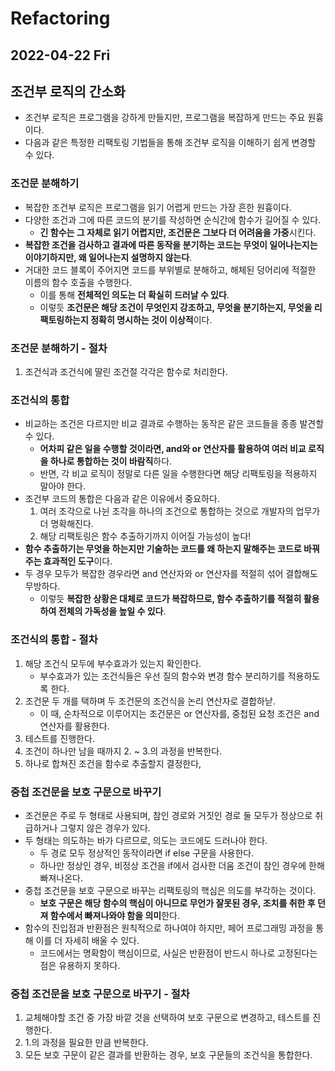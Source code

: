 # Refactoring
## 2022-04-22 Fri

## 조건부 로직의 간소화
* 조건부 로직은 프로그램을 강하게 만들지만, 프로그램을 복잡하게 만드는 주요 원흉이다.
* 다음과 같은 특정한 리팩토링 기법들을 통해 조건부 로직을 이해하기 쉽게 변경할 수 있다.

### 조건문 분해하기
* 복잡한 조건부 로직은 프로그램을 읽기 어렵게 만드는 가장 흔한 원흉이다.
* 다양한 조건과 그에 따른 코드의 분기를 작성하면 순식간에 함수가 길어질 수 있다.
  * **긴 함수는 그 자체로 읽기 어렵지만, 조건문은 그보다 더 어려움을 가중**시킨다.
* **복잡한 조건을 검사하고 결과에 따른 동작을 분기하는 코드는 무엇이 일어나는지는 이야기하지만, 왜 일어나는지 설명하지 않는다**.
* 거대한 코드 블록이 주어지면 코드를 부위별로 분해하고, 해체된 덩어리에 적절한 이름의 함수 호출을 수행한다.
  * 이를 통해 **전체적인 의도는 더 확실히 드러날 수 있다**.
  * 이렇듯 **조건문은 해당 조건이 무엇인지 강조하고, 무엇을 분기하는지, 무엇을 리팩토링하는지 정확히 명시하는 것이 이상적**이다.

### 조건문 분해하기 - 절차
1. 조건식과 조건식에 딸린 조건절 각각은 함수로 처리한다.

### 조건식의 통합
* 비교하는 조건은 다르지만 비교 결과로 수행하는 동작은 같은 코드들을 종종 발견할 수 있다.
  * **어차피 같은 일을 수행할 것이라면, and와 or 연산자를 활용하여 여러 비교 로직을 하나로 통합하는 것이 바람직**하다.
  * 반면, 각 비교 로직이 정말로 다른 일을 수행한다면 해당 리팩토링을 적용하지 말아야 한다.
* 조건부 코드의 통합은 다음과 같은 이유에서 중요하다.
  1. 여러 조각으로 나뉜 조각을 하나의 조건으로 통합하는 것으로 개발자의 업무가 더 명확해진다.
  2. 해당 리팩토링은 함수 추출하기까지 이어질 가능성이 높다!
* **함수 추출하기는 무엇을 하는지만 기술하는 코드를 왜 하는지 말해주는 코드로 바꿔주는 효과적인 도구**이다.
* 두 경우 모두가 복잡한 경우라면 and 연산자와 or 연산자를 적절히 섞어 결합해도 무방하다.
  * 이렇듯 **복잡한 상황은 대체로 코드가 복잡하므로, 함수 추출하기를 적절히 활용하여 전체의 가독성을 높일 수 있다**.

### 조건식의 통합 - 절차
1. 해당 조건식 모두에 부수효과가 있는지 확인한다.
   * 부수효과가 있는 조건식들은 우선 질의 함수와 변경 함수 분리하기를 적용하도록 한다.
2. 조건문 두 개를 택하며 두 조건문의 조건식을 논리 연산자로 결합하낟.
   * 이 때, 순차적으로 이루어지는 조건문은 or 연산자를, 중첩된 요청 조건은 and 연산자를 활용한다.
3. 테스트를 진행한다.
4. 조건이 하나만 남을 때까지 2. ~ 3.의 과정을 반복한다.
5. 하나로 합쳐진 조건을 함수로 추출할지 결정한다,

### 중첩 조건문을 보호 구문으로 바꾸기
* 조건문은 주로 두 형태로 사용되며, 참인 경로와 거짓인 경로 둘 모두가 정상으로 취급하거나 그렇지 않은 경우가 있다.
* 두 형태는 의도하는 바가 다르므로, 의도는 코드에도 드러나야 한다.
  * 두 경로 모두 정상적인 동작이라면 if else 구문을 사용한다.
  * 하나만 정상인 경우, 비정상 조건을 if에서 검사한 더움 조건이 참인 경우에 한해 빠져나온다.
* 중첩 조건문을 보호 구문으로 바꾸는 리팩토링의 핵심은 의도를 부각하는 것이다.
  * **보호 구문은 해당 함수의 핵심이 아니므로 무언가 잘못된 경우, 조치를 취한 후 던져 함수에서 빠져나와야 함을 의미**한다.
* 함수의 진입점과 반환점은 원칙적으로 하나여야 하지만, 페어 프로그래밍 과정을 통해 이를 더 자세히 배울 수 있다.
  * 코드에서는 명확함이 핵심이므로, 사실은 반환점이 반드시 하나로 고정된다는 점은 유용하지 못하다.

### 중첩 조건문을 보호 구문으로 바꾸기 - 절차
1. 교체해야할 조건 중 가장 바깥 것을 선택하여 보호 구문으로 변경하고, 테스트를 진행한다.
2. 1.의 과정을 필요한 만큼 반복한다.
3. 모든 보호 구문이 같은 결과를 반환하는 경우, 보호 구문들의 조건식을 통합한다.